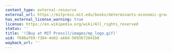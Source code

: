```yaml
---
content_type: external-resource
external_url: https://mitpress.mit.edu/books/determinants-economic-growth
has_external_license_warning: true
license: https://en.wikipedia.org/wiki/All_rights_reserved
status: ''
title: '![Buy at MIT Press](/images/mp_logo.gif)'
uid: f688af69-f384-4e62-a66d-5093672041b8
wayback_url: ''
---
```

